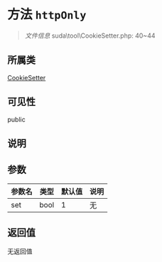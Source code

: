 # 方法 `httpOnly`

> *文件信息* suda\tool\CookieSetter.php: 40~44

## 所属类 

[CookieSetter](../CookieSetter.md)

## 可见性

public

## 说明



## 参数


| 参数名 | 类型 | 默认值 | 说明 |
|--------|-----|-------|-------|
| set |  bool | 1 | 无 |



## 返回值

无返回值
